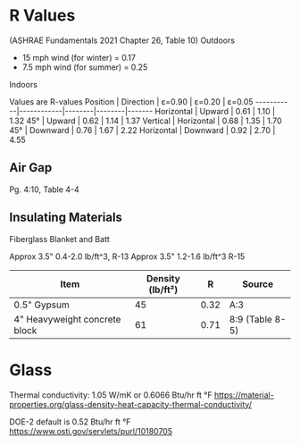 # R Values

(ASHRAE Fundamentals 2021 Chapter 26, Table 10)
Outdoors
  - 15 mph wind (for winter) = 0.17
  - 7.5 mph wind (for summer) = 0.25

Indoors

Values are R-values
Position   | Direction  | ε=0.90 | ε=0.20 | ε=0.05
-----------|------------|--------|--------|-------
Horizontal | Upward     | 0.61   | 1.10   | 1.32
45°        | Upward     | 0.62   | 1.14   | 1.37
Vertical   | Horizontal | 0.68   | 1.35   | 1.70
45°        | Downward   | 0.76   | 1.67   | 2.22
Horizontal | Downward   | 0.92   | 2.70   | 4.55


## Air Gap

Pg. 4:10, Table 4-4

## Insulating Materials

Fiberglass Blanket and Batt

Approx 3.5" 0.4-2.0 lb/ft^3, R-13
Approx 3.5" 1.2-1.6 lb/ft^3  R-15


Item                          | Density (lb/ft²) | R    | Source
------------------------------|------------------|------|----------------
0.5" Gypsum                   | 45               | 0.32 | A:3
4" Heavyweight concrete block | 61               | 0.71 | 8:9 (Table 8-5)


# Glass

Thermal conductivity: 1.05 W/mK or 0.6066 Btu/hr ft °F <https://material-properties.org/glass-density-heat-capacity-thermal-conductivity/>

DOE-2 default is 0.52 Btu/hr ft °F <https://www.osti.gov/servlets/purl/10180705>
